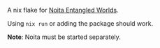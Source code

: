 A nix flake for [Noita Entangled Worlds](https://github.com/IntQuant/noita_entangled_worlds).

Using `nix run` or adding the package should work.

**Note**: Noita must be started separately.

